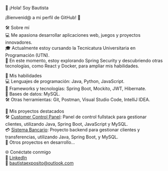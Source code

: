 👋 ¡Hola! Soy Bautista

¡Bienvenid@ a mi perfil de GitHub! 🌟

🛠️ Sobre mí  
💻 Me apasiona desarrollar aplicaciones web, juegos y proyectos innovadores.  
🎓 Actualmente estoy cursando la Tecnicatura Universitaria en Programación (UTN).  
🌱 En este momento, estoy explorando Spring Security y descubriendo otras tecnologías, como React y Docker, para ampliar mis habilidades.  

🚀 Mis habilidades  
💻 Lenguajes de programación: Java, Python, JavaScript.  
🔧 Frameworks y tecnologías: Spring Boot, Mockito, JWT, Hibernate.  
🐬 Bases de datos: MySQL.  
🛠️ Otras herramientas: Git, Postman, Visual Studio Code, IntelliJ IDEA.  

📂 Mis proyectos destacados  
🛠️ [Customer Control Panel](https://github.com/bautiexposito/customer-control-panel): Panel de control fullstack para gestionar clientes, utilizando Java, Spring Boot, JavaScript y MySQL.  
💳 [Sistema Bancario](https://github.com/tu-usuario/customer-control-panel): Proyecto backend para gestionar clientes y transferencias, utilizando Java, Spring Boot, y MySQL.  
🦋 Otros proyectos en desarrollo...  

🌐 Conéctate conmigo  
💼 [LinkedIn](https://www.linkedin.com/in/bautistaexposito/)  
📧 bautistaexposito@outlook.com  
